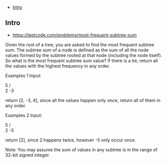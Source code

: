 - [Intro](#intro)

## Intro

- https://leetcode.com/problems/most-frequent-subtree-sum


Given the root of a tree, you are asked to find the most frequent subtree sum. The subtree sum of a node is defined as the sum of all the node values formed by the subtree rooted at that node (including the node itself). So what is the most frequent subtree sum value? If there is a tie, return all the values with the highest frequency in any order.

Examples 1
Input:

  5
 /  \
2   -3

return [2, -3, 4], since all the values happen only once, return all of them in any order.


Examples 2
Input:

  5
 /  \
2   -5

return [2], since 2 happens twice, however -5 only occur once.


Note:
You may assume the sum of values in any subtree is in the range of 32-bit signed integer.
